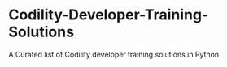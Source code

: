 # Codility-Developer-Training-Solutions
A Curated list of Codility developer training solutions in Python
